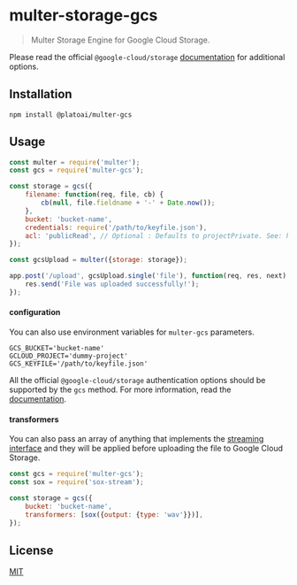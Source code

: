 # multer-storage-gcs

> Multer Storage Engine for Google Cloud Storage.

Please read the official `@google-cloud/storage` [documentation](https://googlecloudplatform.github.io/google-cloud-node/#/docs/storage/) for additional options.

## Installation

	npm install @platoai/multer-gcs

## Usage

```javascript
const multer = require('multer');
const gcs = require('multer-gcs');

const storage = gcs({
	filename: function(req, file, cb) {
		cb(null, file.fieldname + '-' + Date.now());
	},
	bucket: 'bucket-name',
	credentials: require('/path/to/keyfile.json'),
	acl: 'publicRead', // Optional : Defaults to projectPrivate. See: https://cloud.google.com/storage/docs/access-control/lists
});

const gcsUpload = multer({storage: storage});

app.post('/upload', gcsUpload.single('file'), function(req, res, next) {
	res.send('File was uploaded successfully!');
});
```

#### configuration

You can also use environment variables for `multer-gcs` parameters.
```
GCS_BUCKET='bucket-name'
GCLOUD_PROJECT='dummy-project'
GCS_KEYFILE='/path/to/keyfile.json'
```

All the official `@google-cloud/storage` authentication options should be supported by the `gcs` method. For more information, read the [documentation](https://googlecloudplatform.github.io/google-cloud-node/#/docs/storage/guides/authentication).

#### transformers

You can also pass an array of anything that implements the [streaming interface](https://nodejs.org/api/stream.html) and they will be applied before uploading the file to Google Cloud Storage.
```javascript
const gcs = require('multer-gcs');
const sox = require('sox-stream');

const storage = gcs({
	bucket: 'bucket-name',
	transformers: [sox({output: {type: 'wav'}})],
});
```

## License

[MIT](LICENSE)
